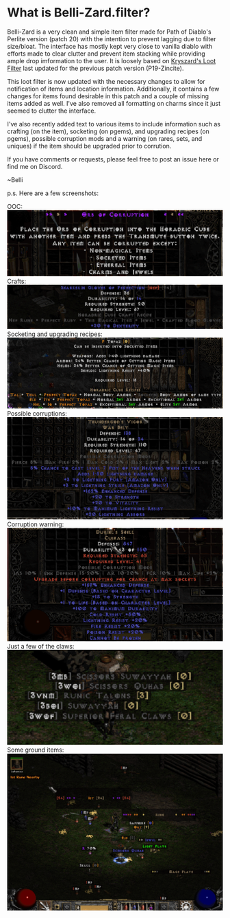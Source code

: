 # What is Belli-Zard.filter?

Belli-Zard is a very clean and simple item filter made for Path of Diablo's Perlite version (patch 20) with the intention to prevent lagging due to filter size/bloat.  The interface has mostly kept very close to vanilla diablo with efforts made to clear clutter and prevent item stacking while providing ample drop imformation to the user.  It is loosely based on <a href="https://www.reddit.com/r/pathofdiablo/comments/g33v35/kryszards_loot_filter_completly_new_one/">Kryszard's Loot Filter</a> last updated for the previous patch version (P19-Zincite).  

This loot filter is now updated with the necessary changes to allow for notification of items and location information.  Additionally, it contains a few changes for items found desirable in this patch and a couple of missing items added as well.  I've also removed all formatting on charms since it just seemed to clutter the interface.

I've also recently added text to various items to include information such as crafting (on the item), socketing (on pgems), and upgrading recipes (on pgems), possible corruption mods and a warning (on rares, sets, and uniques) if the item should be upgraded prior to corrution.

If you have comments or requests, please feel free to post an issue here or find me on Discord.

~Belli

p.s. Here are a few screenshots:

OOC:
<img src="https://github.com/pod-belli/pod/blob/main/OOC.PNG">
Crafts:
<img src="https://github.com/pod-belli/pod/blob/main/crafts.PNG">
Socketing and upgrading recipes:
<img src="https://github.com/pod-belli/pod/blob/main/p%20top.PNG">
Possible corruptions:
<img src="https://github.com/pod-belli/pod/blob/main/posscorrupt.PNG">
Corruption warning:
<img src="https://github.com/pod-belli/pod/blob/main/corruptWarning.PNG">
Just a few of the claws:
<img src="https://github.com/pod-belli/pod/blob/main/claws.PNG">
Some ground items:
<img src="https://github.com/pod-belli/pod/blob/main/grounditems.PNG">


